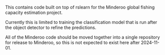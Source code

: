 This contains code built on top of rslearn for the Minderoo global fishing capacity
estimation project.

Currently this is limited to training the classification model that is run after the
object detector to refine the predictions.

All of the Minderoo code should be moved together into a single repository for release
to Minderoo, so this is not expected to exist here after 2024-11-01.
